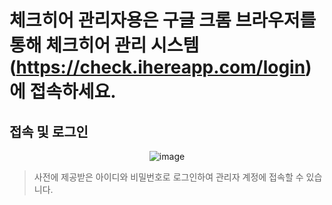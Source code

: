 # 체크히어 관리자용은 구글 크롬 브라우저를 통해 체크히어 관리 시스템 (https://check.ihereapp.com/login) 에 접속하세요.
## 접속 및 로그인 
<p align = "center">
<img  alt="image" src="https://github.com/user-attachments/assets/a47aab5b-9f92-4b61-ab94-c1c3868d11b4">
<p/>

> 사전에 제공받은 아이디와 비밀번호로 로그인하여 관리자 계정에 접속할 수 있습니다.
